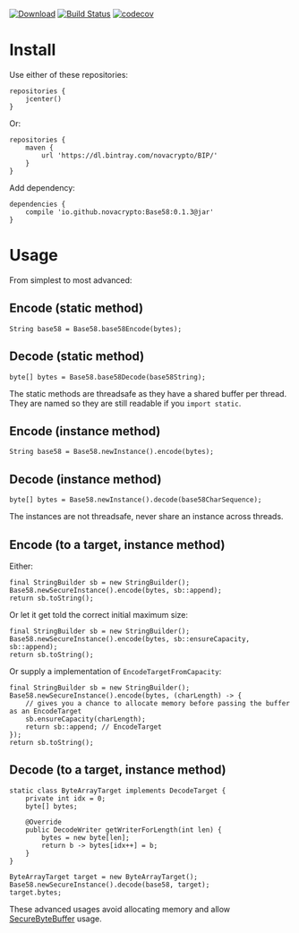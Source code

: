 [![Download](https://api.bintray.com/packages/novacrypto/BIP/Base58/images/download.svg)](https://bintray.com/novacrypto/BIP/Base58/_latestVersion) [![Build Status](https://travis-ci.org/NovaCrypto/Base58.svg?branch=master)](https://travis-ci.org/NovaCrypto/Base58) [![codecov](https://codecov.io/gh/NovaCrypto/Base58/branch/master/graph/badge.svg)](https://codecov.io/gh/NovaCrypto/Base58)

# Install

Use either of these repositories:

```
repositories {
    jcenter()
}
```

Or:

```
repositories {
    maven {
        url 'https://dl.bintray.com/novacrypto/BIP/'
    }
}
```

Add dependency:

```
dependencies {
    compile 'io.github.novacrypto:Base58:0.1.3@jar'
}

```

# Usage

From simplest to most advanced:

## Encode (static method)

```
String base58 = Base58.base58Encode(bytes);
```

## Decode (static method)

```
byte[] bytes = Base58.base58Decode(base58String);
```

The static methods are threadsafe as they have a shared buffer per thread. They are named so they are still readable if you `import static`.

## Encode (instance method)

```
String base58 = Base58.newInstance().encode(bytes);
```

## Decode (instance method)

```
byte[] bytes = Base58.newInstance().decode(base58CharSequence);
```

The instances are not threadsafe, never share an instance across threads.

## Encode (to a target, instance method)

Either:

```
final StringBuilder sb = new StringBuilder();
Base58.newSecureInstance().encode(bytes, sb::append);
return sb.toString();
```

Or let it get told the correct initial maximum size:

```
final StringBuilder sb = new StringBuilder();
Base58.newSecureInstance().encode(bytes, sb::ensureCapacity, sb::append);
return sb.toString();
```

Or supply a implementation of `EncodeTargetFromCapacity`:

```
final StringBuilder sb = new StringBuilder();
Base58.newSecureInstance().encode(bytes, (charLength) -> {
    // gives you a chance to allocate memory before passing the buffer as an EncodeTarget
    sb.ensureCapacity(charLength);
    return sb::append; // EncodeTarget
});
return sb.toString();
```

## Decode (to a target, instance method)

```
static class ByteArrayTarget implements DecodeTarget {
    private int idx = 0;
    byte[] bytes;

    @Override
    public DecodeWriter getWriterForLength(int len) {
        bytes = new byte[len];
        return b -> bytes[idx++] = b;
    }
}

ByteArrayTarget target = new ByteArrayTarget();
Base58.newSecureInstance().decode(base58, target);
target.bytes;
```

These advanced usages avoid allocating memory and allow [SecureByteBuffer](https://github.com/NovaCrypto/SecureString/blob/master/src/main/java/io/github/novacrypto/SecureByteBuffer.java) usage.
